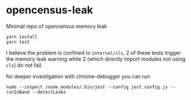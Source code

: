 # opencensus-leak
Minimal repo of opencensus memory leak

```
yarn install
yarn test
```

I believe the problem is confined to `internal/cls`, 2 of these tests trigger the memory leak warning while 2 (which directly import modules not using `cls`) do not fail.

for deeper investigation with chrome-debugger you can run

```
node --inspect /node_modules/.bin/jest --config jest.config.js --runInBand --detectLeaks
```
